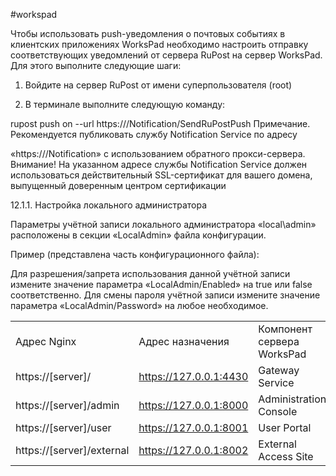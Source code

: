 #workspad 

Чтобы использовать push-уведомления о почтовых событиях в клиентских приложениях WorksPad необходимо настроить отправку соответствующих уведомлений от сервера RuPost на сервер WorksPad. Для этого выполните следующие шаги:

1. Войдите на сервер RuPost от имени суперпользователя (root)

2. В терминале выполните следующую команду:

rupost push on --url https://<WorksPadServer>/Notification/SendRuPostPush Примечание. Рекомендуется публиковать службу Notification Service по адресу

«https://<WorksPadServer>/Notification» с использованием обратного прокси-сервера. Внимание! На указанном адресе службы Notification Service должен использоваться действительный SSL-сертификат для вашего домена, выпущенный доверенным центром сертификации


12.1.1. Настройка локального администратора

Параметры учётной записи локального администратора «local\admin» расположены в секции «LocalAdmin» файла конфигурации.

Пример (представлена часть конфигурационного файла):

Для разрешения/запрета использования данной учётной записи измените значение параметра «LocalAdmin/Enabled» на true или false соответственно. Для смены пароля учётной записи измените значение параметра «LocalAdmin/Password» на любое необходимое.

|   |   |   |
|---|---|---|
|Адрес Nginx|Адрес назначения|Компонент сервера WorksPad|
|https://[server]/|https://127.0.0.1:4430|Gateway Service|
|https://[server]/admin|https://127.0.0.1:8000|Administration Console|
|https://[server]/user|https://127.0.0.1:8001|User Portal|
|https://[server]/external|https://127.0.0.1:8002|External Access Site|